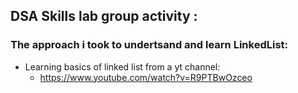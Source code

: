 ## **DSA Skills lab group activity :**    
### The approach i took to undertsand and learn LinkedList:

- Learning basics of linked list from a yt channel:
  - https://www.youtube.com/watch?v=R9PTBwOzceo

